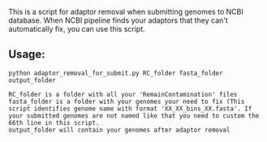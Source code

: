 This is a script for adaptor removal when submitting genomes to NCBI database. When NCBI pipeline finds your adaptors that they can't automatically fix, you can use this script.

## Usage:
```
python adaptor_removal_for_submit.py RC_folder fasta_folder output_folder

RC_folder is a folder with all your 'RemainContamination' files
fasta_folder is a folder with your genomes your need to fix (This script identifies genome name with format 'XX_XX_bins_XX.fasta'. If your submitted genomes are not named like that you need to custom the 66th line in this script.
output_folder will contain your genomes after adaptor removal
